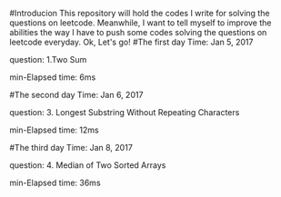 #Introducion
This repository will hold the codes I write for solving the questions on leetcode. Meanwhile, I want to tell myself to improve the abilities the way I have to push some codes solving the questions on leetcode everyday. Ok, Let's go!
#The first day 
Time: Jan 5, 2017

question: 1.Two Sum

min-Elapsed time: 6ms

#The second day
Time: Jan 6, 2017

question: 3. Longest Substring Without Repeating Characters

min-Elapsed time: 12ms


#The third day
Time: Jan 8, 2017

question: 4. Median of Two Sorted Arrays

min-Elapsed time: 36ms
